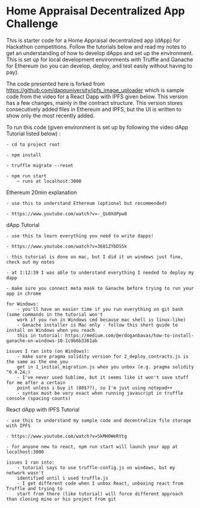 # Home Appraisal Decentralized App Challenge

This is starter code for a Home Appraisal decentralized app (dApp) for Hackathon competitions. 
Follow the tutorials below and read my notes to get an understanding of how to develop dApps
and set up the environment. This is set up for local development environments with Truffle and 
Ganache for Ethereum (so you can develop, deploy, and test easily without having to pay). 

The code presented here is forked from https://github.com/dappuniversity/ipfs_image_uploader which is sample code
from the video for a React Dapp with IPFS given below. This version has a few changes, mainly in the contract
structure. This version stores consecutively added files in Ethereum and IPFS, but the UI is written to show only 
the most recently added.

To run this code (given environment is set up by following the video dApp Tutorial listed below) :

	- cd to project root
	
	- npm install
	
	- truffle migrate --reset
	
	- npm run start 
		~ runs at localhost:3000


Ethereum 20min explanation 

	- use this to understand Ethereum (optional but recommended)
	
	- https://www.youtube.com/watch?v=-_Qs0XdPpw8

dApp Tutorial 

	- use this to learn everything you need to write dapps!
	
	- https://www.youtube.com/watch?v=3681ZYbDSSk
	
	- this tutorial is done on mac, but I did it on windows just fine, check out my notes
	
	- at 1:12:39 I was able to understand everything I needed to deploy my dapp 
	
	- make sure you connect meta mask to Ganache before trying to run your app in chrome

	for Windows:
		- you'll have an easier time if you run everything on git bash (some commands in the tutorial won't 
		work if you run in Windows cmd because mac shell is linux-like)
		- Ganache installer is Mac only - follow this short guide to install on Windows when you reach 
		this in tutorial: https://medium.com/@erdoganbavas/how-to-install-ganache-on-windows-10-1c9b6b3361ab

	issues I ran into (on Windows):
		- make sure pragma solidity version for 2_deploy_contracts.js is the same as the one you 
		get in 1_initial_migration.js when you unbox (e.g. pragma solidity ^0.4.24;)
		- I've never used Sublime, but it seems like it won't save stuff for me after a certain 
		point unless i buy it (80$??), so I'm just using notepad++
		- syntax must be very exact when running javascript in truffle console (spacing counts)

React dApp with IPFS Tutorial 
	
	- use this to understand my sample code and decentralize file storage with IPFS
	
	- https://www.youtube.com/watch?v=SkMH0WeRYtg
	
	- for anyone new to react, npm run start will launch your app at localhost:3000

	issues I ran into:
		- tutorial says to use truffle-config.js on windows, but my network wasn't 
		identified until i used truffle.js
		- I get different code when I unbox React, unboxing react from Truffle and trying to 
		start from there (like tutorial) will force different approach than cloning mine or his project from git
	




